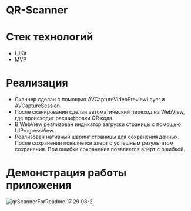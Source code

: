 # QR-Scanner

# Стек технологий
* UIKit
* MVP

# Реализация
* Сканнер сделан с помощью AVCaptureVideoPreviewLayer и AVCaptureSession.
* После сканирования сделан автоматический переход на WebView, где происходит расшифровки QR кода.
* В WebView реализован индикатор загрузки страницы с помощью UIProgressView.
* Реализован нативный шаринг страницы для сохранения данных. После сохранения появляется алерт с успешным результатом сохранения. При ошибки сохранения появляется алерт с ошибкой.

# Демонстрация работы приложения

![qrScannerForReadme 17 29 08-2](https://user-images.githubusercontent.com/109849742/224552188-1265b877-df80-4337-8b8d-dd90417fa34a.gif)

